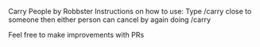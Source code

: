 Carry People by Robbster
Instructions on how to use: Type /carry close to someone then either person can cancel by again doing /carry

Feel free to make improvements with PRs